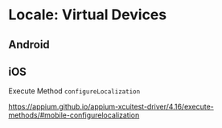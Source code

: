 # Locale: Virtual Devices


## Android

## iOS



Execute Method `configureLocalization`

<https://appium.github.io/appium-xcuitest-driver/4.16/execute-methods/#mobile-configurelocalization>

